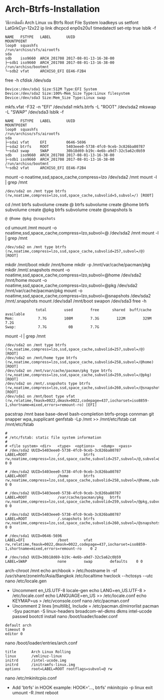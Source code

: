 # Arch-Btrfs-Installation
วิธีการติดตั้ง Arch Linux บน Btrfs Root File System
loadkeys us
setfont LatGrkCyr-12x22
ip link
dhcpcd enp0s20u1
timedatectl set-ntp true
lsblk -f
```
NAME   FSTYPE   LABEL       UUID                                 MOUNTPOINT
loop0  squashfs                                                  /run/archiso/sfs/airootfs
sda                                                              
sdb    iso9660  ARCH_201708 2017-08-01-13-16-38-00               
├─sdb1 iso9660  ARCH_201708 2017-08-01-13-16-38-00               /run/archiso/bootmnt
└─sdb2 vfat     ARCHISO_EFI EE46-F2B4                            
```
free -h
cfdisk /dev/sda
```
Device:/dev/sda1 Size:512M Type:EFI System
Device:/dev/sda2 Size:100%-Mem_Size Type:Linux filesystem
Device:/dev/sda3 Size:Mem_Size Type:Linux swap
```
mkfs.vfat -F32 -n "EFI" /dev/sda1
mkfs.btrfs -L "ROOT" /dev/sda2
mkswap -L "SWAP" /dev/sda3
lsblk -f
```
NAME   FSTYPE   LABEL       UUID                                 MOUNTPOINT
loop0  squashfs                                                  /run/archiso/sfs/airootfs
sda                                                              
├─sda1 vfat     EFI         0646-5696                            
├─sda2 btrfs    ROOT        5403eee0-5738-4fc0-9ceb-3c826ba80787 
└─sda3 swap     SWAP        30b18d69-b19c-4e6b-a9d7-32c5a62c0b59 
sdb    iso9660  ARCH_201708 2017-08-01-13-16-38-00               
├─sdb1 iso9660  ARCH_201708 2017-08-01-13-16-38-00               /run/archiso/bootmnt
└─sdb2 vfat     ARCHISO_EFI EE46-F2B4                            
```
mount -o noatime,ssd,space_cache,compress=lzo /dev/sda2 /mnt
mount -l | grep /mnt
```
/dev/sda2 on /mnt type btrfs (rw,noatime,compress=lzo,ssd,space_cache,subvolid=5,subvol=/) [ROOT]
```
cd /mnt
btrfs subvolume create @
btrfs subvolume create @home
btrfs subvolume create @pkg
btrfs subvolume create @snapshots
ls
```
@ @home @pkg @snapshots
```
cd
umount /mnt
mount -o noatime,ssd,space_cache,compress=lzo,subvol=@ /dev/sda2 /mnt
mount -l | grep /mnt
```
/dev/sda2 on /mnt type btrfs (rw,noatime,compress=lzo,ssd,space_cache,subvolid=257,subvol=/@) [ROOT]
```
mkdir /mnt/boot
mkdir /mnt/home
mkdir -p /mnt/var/cache/pacman/pkg
mkdir /mnt/.snapshots
mount -o noatime,ssd,space_cache,compress=lzo,subvol=@home /dev/sda2 /mnt/home
mount -o noatime,ssd,space_cache,compress=lzo,subvol=@pkg /dev/sda2 /mnt/var/cache/pacman/pkg
mount -o noatime,ssd,space_cache,compress=lzo,subvol=@snapshots /dev/sda2 /mnt/.snapshots
mount /dev/sda1 /mnt/boot
swapon /dev/sda3
free -h
```
              total        used        free      shared  buff/cache   available
Mem:           7.7G        108M        7.3G        122M        329M        7.2G
Swap:          7.7G          0B        7.7G
```
mount -l | grep /mnt
```
/dev/sda2 on /mnt type btrfs (rw,noatime,compress=lzo,ssd,space_cache,subvolid=257,subvol=/@) [ROOT]
/dev/sda2 on /mnt/home type btrfs (rw,noatime,compress=lzo,ssd,space_cache,subvolid=258,subvol=/@home) [ROOT]
/dev/sda2 on /mnt/var/cache/pacman/pkg type btrfs (rw,noatime,compress=lzo,ssd,space_cache,subvolid=259,subvol=/@pkg) [ROOT]
/dev/sda2 on /mnt/.snapshots type btrfs (rw,noatime,compress=lzo,ssd,space_cache,subvolid=260,subvol=/@snapshots) [ROOT]
/dev/sda1 on /mnt/boot type vfat (rw,relatime,fmask=0022,dmask=0022,codepage=437,iocharset=iso8859-1,shortname=mixed,errors=remount-ro) [EFI]
```
pacstrap /mnt base base-devel bash-completion btrfs-progs connman git snapper wpa_supplicant
genfstab -Lp /mnt >> /mnt/etc/fstab
cat /mnt/etc/fstab
```
# 
# /etc/fstab: static file system information
#
# <file system>	<dir>	<type>	<options>	<dump>	<pass>
# /dev/sda2 UUID=5403eee0-5738-4fc0-9ceb-3c826ba80787
LABEL=ROOT          	/         	btrfs     	rw,noatime,compress=lzo,ssd,space_cache,subvolid=257,subvol=/@,subvol=@	0 0

# /dev/sda2 UUID=5403eee0-5738-4fc0-9ceb-3c826ba80787
LABEL=ROOT          	/home     	btrfs     	rw,noatime,compress=lzo,ssd,space_cache,subvolid=258,subvol=/@home,subvol=@home	0 0

# /dev/sda2 UUID=5403eee0-5738-4fc0-9ceb-3c826ba80787
LABEL=ROOT          	/var/cache/pacman/pkg	btrfs     	rw,noatime,compress=lzo,ssd,space_cache,subvolid=259,subvol=/@pkg,subvol=@pkg	0 0

# /dev/sda2 UUID=5403eee0-5738-4fc0-9ceb-3c826ba80787
LABEL=ROOT          	/.snapshots	btrfs     	rw,noatime,compress=lzo,ssd,space_cache,subvolid=260,subvol=/@snapshots,subvol=@snapshots	0 0

# /dev/sda1 UUID=0646-5696
LABEL=EFI           	/boot     	vfat      	rw,relatime,fmask=0022,dmask=0022,codepage=437,iocharset=iso8859-1,shortname=mixed,errors=remount-ro	0 2

# /dev/sda3 UUID=30b18d69-b19c-4e6b-a9d7-32c5a62c0b59
LABEL=SWAP          	none      	swap      	defaults  	0 0
```
arch-chroot /mnt
echo archbook > /etc/hostname
ln -sf /usr/share/zoneinfo/Asia/Bangkok /etc/localtime
hwclock --hctosys --utc
nano /etc/locale.gen
* Uncomment en_US.UTF-8
locale-gen
echo LANG=en_US.UTF-8 > /etc/locale.conf
echo LANGUAGE=en_US >> /etc/locale.conf
echo KEYMAP=us > /etc/vconsole.conf
nano /etc/pacman.conf
* Uncomment 2 lines [multilib], Include = /etc/pacman.d/mirrorlist
pacman -Syu
pacman -S linux-headers broadcom-wl-dkms dkms intel-ucode
passwd
bootctl install
nano /boot/loader/loader.conf
```
default	arch
timeout 0
editor 0
```
nano /boot/loader/entries/arch.conf
```
title		Arch Linux Rolling
linux		/vmlinuz-linux
initrd		/intel-ucode.img
initrd		/initramfs-linux.img
options		root=LABEL=ROOT rootflags=subvol=@ rw
```
nano /etc/mkinitcpio.conf
* Add 'btrfs' in HOOK example: HOOK='..., btrfs'
mkinitcpio -p linux
exit
umount -R /mnt
reboot
